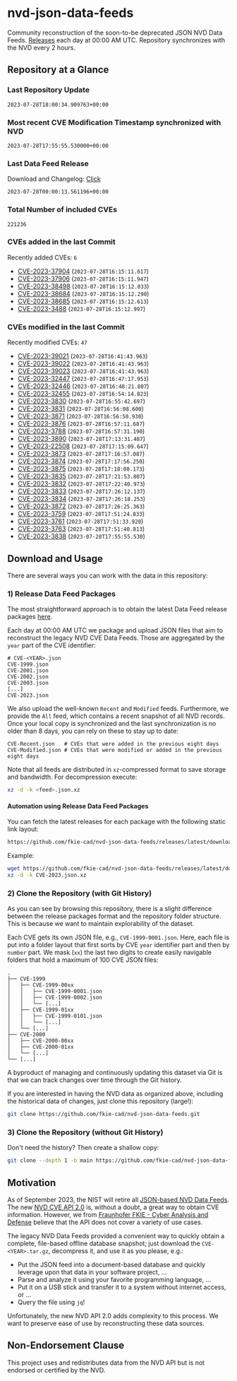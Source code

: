 # nvd-json-data-feeds

Community reconstruction of the soon-to-be deprecated JSON NVD Data Feeds. 
[Releases](https://github.com/fkie-cad/nvd-json-data-feeds/releases/latest) each day at 00:00 AM UTC.
Repository synchronizes with the NVD every 2 hours.

## Repository at a Glance

### Last Repository Update

```plain
2023-07-28T18:00:34.909763+00:00
```

### Most recent CVE Modification Timestamp synchronized with NVD

```plain
2023-07-28T17:55:55.530000+00:00
```

### Last Data Feed Release

Download and Changelog: [Click](https://github.com/fkie-cad/nvd-json-data-feeds/releases/latest)

```plain
2023-07-28T00:00:13.561196+00:00
```

### Total Number of included CVEs

```plain
221236
```

### CVEs added in the last Commit

Recently added CVEs: `6`

* [CVE-2023-37904](CVE-2023/CVE-2023-379xx/CVE-2023-37904.json) (`2023-07-28T16:15:11.617`)
* [CVE-2023-37906](CVE-2023/CVE-2023-379xx/CVE-2023-37906.json) (`2023-07-28T16:15:11.947`)
* [CVE-2023-38498](CVE-2023/CVE-2023-384xx/CVE-2023-38498.json) (`2023-07-28T16:15:12.033`)
* [CVE-2023-38684](CVE-2023/CVE-2023-386xx/CVE-2023-38684.json) (`2023-07-28T16:15:12.290`)
* [CVE-2023-38685](CVE-2023/CVE-2023-386xx/CVE-2023-38685.json) (`2023-07-28T16:15:12.613`)
* [CVE-2023-3488](CVE-2023/CVE-2023-34xx/CVE-2023-3488.json) (`2023-07-28T16:15:12.997`)


### CVEs modified in the last Commit

Recently modified CVEs: `47`

* [CVE-2023-39021](CVE-2023/CVE-2023-390xx/CVE-2023-39021.json) (`2023-07-28T16:41:43.963`)
* [CVE-2023-39022](CVE-2023/CVE-2023-390xx/CVE-2023-39022.json) (`2023-07-28T16:41:43.963`)
* [CVE-2023-39023](CVE-2023/CVE-2023-390xx/CVE-2023-39023.json) (`2023-07-28T16:41:43.963`)
* [CVE-2023-32447](CVE-2023/CVE-2023-324xx/CVE-2023-32447.json) (`2023-07-28T16:47:17.953`)
* [CVE-2023-32446](CVE-2023/CVE-2023-324xx/CVE-2023-32446.json) (`2023-07-28T16:48:21.807`)
* [CVE-2023-32455](CVE-2023/CVE-2023-324xx/CVE-2023-32455.json) (`2023-07-28T16:54:14.823`)
* [CVE-2023-3830](CVE-2023/CVE-2023-38xx/CVE-2023-3830.json) (`2023-07-28T16:55:42.697`)
* [CVE-2023-3831](CVE-2023/CVE-2023-38xx/CVE-2023-3831.json) (`2023-07-28T16:56:08.600`)
* [CVE-2023-3871](CVE-2023/CVE-2023-38xx/CVE-2023-3871.json) (`2023-07-28T16:56:50.930`)
* [CVE-2023-3876](CVE-2023/CVE-2023-38xx/CVE-2023-3876.json) (`2023-07-28T16:57:11.687`)
* [CVE-2023-3788](CVE-2023/CVE-2023-37xx/CVE-2023-3788.json) (`2023-07-28T16:57:31.190`)
* [CVE-2023-3890](CVE-2023/CVE-2023-38xx/CVE-2023-3890.json) (`2023-07-28T17:13:31.487`)
* [CVE-2023-22508](CVE-2023/CVE-2023-225xx/CVE-2023-22508.json) (`2023-07-28T17:15:09.647`)
* [CVE-2023-3873](CVE-2023/CVE-2023-38xx/CVE-2023-3873.json) (`2023-07-28T17:16:57.087`)
* [CVE-2023-3874](CVE-2023/CVE-2023-38xx/CVE-2023-3874.json) (`2023-07-28T17:17:56.250`)
* [CVE-2023-3875](CVE-2023/CVE-2023-38xx/CVE-2023-3875.json) (`2023-07-28T17:18:08.173`)
* [CVE-2023-3835](CVE-2023/CVE-2023-38xx/CVE-2023-3835.json) (`2023-07-28T17:21:53.807`)
* [CVE-2023-3832](CVE-2023/CVE-2023-38xx/CVE-2023-3832.json) (`2023-07-28T17:22:40.973`)
* [CVE-2023-3833](CVE-2023/CVE-2023-38xx/CVE-2023-3833.json) (`2023-07-28T17:26:12.137`)
* [CVE-2023-3834](CVE-2023/CVE-2023-38xx/CVE-2023-3834.json) (`2023-07-28T17:26:18.253`)
* [CVE-2023-3872](CVE-2023/CVE-2023-38xx/CVE-2023-3872.json) (`2023-07-28T17:26:25.363`)
* [CVE-2023-3759](CVE-2023/CVE-2023-37xx/CVE-2023-3759.json) (`2023-07-28T17:51:24.833`)
* [CVE-2023-3761](CVE-2023/CVE-2023-37xx/CVE-2023-3761.json) (`2023-07-28T17:51:33.920`)
* [CVE-2023-3763](CVE-2023/CVE-2023-37xx/CVE-2023-3763.json) (`2023-07-28T17:51:40.813`)
* [CVE-2023-3838](CVE-2023/CVE-2023-38xx/CVE-2023-3838.json) (`2023-07-28T17:55:55.530`)


## Download and Usage

There are several ways you can work with the data in this repository:

### 1) Release Data Feed Packages

The most straightforward approach is to obtain the latest Data Feed release packages [here](https://github.com/fkie-cad/nvd-json-data-feeds/releases/latest).

Each day at 00:00 AM UTC we package and upload JSON files that aim to reconstruct the legacy NVD CVE Data Feeds.
Those are aggregated by the `year` part of the CVE identifier:

```
# CVE-<YEAR>.json
CVE-1999.json
CVE-2001.json
CVE-2002.json
CVE-2003.json
[...]
CVE-2023.json
```

We also upload the well-known `Recent` and `Modified` feeds.
Furthermore, we provide the `All` feed, which contains a recent snapshot of all NVD records.
Once your local copy is synchronized and the last synchronization is no older than 8 days, you can rely on these to stay up to date:

```plain
CVE-Recent.json   # CVEs that were added in the previous eight days
CVE-Modified.json # CVEs that were modified or added in the previous eight days
```

Note that all feeds are distributed in `xz`-compressed format to save storage and bandwidth.
For decompression execute:

```sh
xz -d -k <feed>.json.xz
```


#### Automation using Release Data Feed Packages

You can fetch the latest releases for each package with the following static link layout:

```sh
https://github.com/fkie-cad/nvd-json-data-feeds/releases/latest/download/CVE-<YEAR>.json.xz
```

Example:

```sh
wget https://github.com/fkie-cad/nvd-json-data-feeds/releases/latest/download/CVE-2023.json.xz
xz -d -k CVE-2023.json.xz
```

### 2) Clone the Repository (with Git History)

As you can see by browsing this repository, there is a slight difference between the release packages format and the repository folder structure.
This is because we want to maintain explorability of the dataset.

Each CVE gets its own JSON file, e.g., `CVE-1999-0001.json`.
Here, each file is put into a folder layout that first sorts by CVE `year` identifier part and then by `number` part.
We mask (`xx`) the last two digits to create easily navigable folders that hold a maximum of 100 CVE JSON files:

```plain
.
├── CVE-1999
│   ├── CVE-1999-00xx
│   │   ├── CVE-1999-0001.json
│   │   ├── CVE-1999-0002.json
│   │   └── [...]
│   ├── CVE-1999-01xx
│   │   ├── CVE-1999-0101.json
│   │   └── [...]
│   └── [...]
├── CVE-2000
│   ├── CVE-2000-00xx
│   ├── CVE-2000-01xx
│   └── [...]
└── [...]
```

A byproduct of managing and continuously updating this dataset via Git is that we can track changes over time through the Git history.

If you are interested in having the NVD data as organized above, including the historical data of changes, just clone this repository (large!):

```sh
git clone https://github.com/fkie-cad/nvd-json-data-feeds.git
```

### 3) Clone the Repository (without Git History)

Don't need the history? Then create a shallow copy:

```sh
git clone --depth 1 -b main https://github.com/fkie-cad/nvd-json-data-feeds.git
```

## Motivation

As of September 2023, the NIST will retire all [JSON-based NVD Data Feeds](https://nvd.nist.gov/vuln/data-feeds#divRetirementBanner-1).
The new [NVD CVE API 2.0](https://nvd.nist.gov/developers/vulnerabilities) is, without a doubt, a great way to obtain CVE information.
However, we from [Fraunhofer FKIE - Cyber Analysis and Defense](https://www.fkie.fraunhofer.de/en/departments/cad.html) believe that the API does not cover a variety of use cases.

The legacy NVD Data Feeds provided a convenient way to quickly obtain a complete, file-based offline database snapshot; just download the `CVE-<YEAR>.tar.gz`, decompress it, and use it as you please, e.g.:

* Put the JSON feed into a document-based database and quickly leverage upon that data in your software project, ...
* Parse and analyze it using your favorite programming language, ...
* Put it on a USB stick and transfer it to a system without internet access, or ...
* Query the file using `jq`!

Unfortunately, the new NVD API 2.0 adds complexity to this process.
We want to preserve ease of use by reconstructing these data sources.

## Non-Endorsement Clause

This project uses and redistributes data from the NVD API but is not endorsed or certified by the NVD.